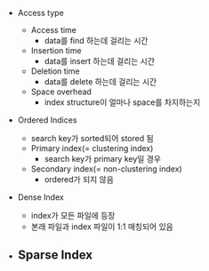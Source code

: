 - Access type
	- Access time
		- data를 find 하는데 걸리는 시간
	- Insertion time
		- data를 insert 하는데 걸리는 시간
	- Deletion time
		- data를 delete 하는데 걸리는 시간
	- Space overhead
		- index structure이 얼마나 space를 차지하는지

- Ordered Indices
	- search key가 sorted되어 stored 됨
	- Primary index(= clustering index)
		- search key가 primary key일 경우
	- Secondary index(= non-clustering index)
		- ordered가 되지 않음

- Dense Index
	- index가 모든 파일에 등장
	- 본래 파일과 index 파일이 1:1 매칭되어 있음
- Sparse Index
	- 